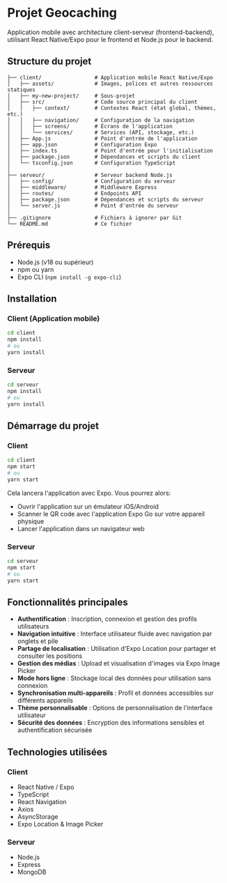 # Projet Geocaching

Application mobile avec architecture client-serveur (frontend-backend), utilisant React Native/Expo pour le frontend et Node.js pour le backend.

## Structure du projet

```
├── client/                 # Application mobile React Native/Expo
│   ├── assets/             # Images, polices et autres ressources statiques
│   ├── my-new-project/     # Sous-projet
│   ├── src/                # Code source principal du client
│   │   ├── context/        # Contextes React (état global, thèmes, etc.)
│   │   ├── navigation/     # Configuration de la navigation
│   │   ├── screens/        # Écrans de l'application
│   │   └── services/       # Services (API, stockage, etc.)
│   ├── App.js              # Point d'entrée de l'application
│   ├── app.json            # Configuration Expo
│   ├── index.ts            # Point d'entrée pour l'initialisation
│   ├── package.json        # Dépendances et scripts du client
│   └── tsconfig.json       # Configuration TypeScript
│
├── serveur/                # Serveur backend Node.js
│   ├── config/             # Configuration du serveur
│   ├── middleware/         # Middleware Express
│   ├── routes/             # Endpoints API
│   ├── package.json        # Dépendances et scripts du serveur
│   └── server.js           # Point d'entrée du serveur
│
├── .gitignore              # Fichiers à ignorer par Git
└── README.md               # Ce fichier
```

## Prérequis

- Node.js (v18 ou supérieur)
- npm ou yarn
- Expo CLI (`npm install -g expo-cli`)

## Installation

### Client (Application mobile)

```bash
cd client
npm install
# ou
yarn install
```

### Serveur

```bash
cd serveur
npm install
# ou
yarn install
```

## Démarrage du projet

### Client

```bash
cd client
npm start
# ou
yarn start
```

Cela lancera l'application avec Expo. Vous pourrez alors:
- Ouvrir l'application sur un émulateur iOS/Android
- Scanner le QR code avec l'application Expo Go sur votre appareil physique
- Lancer l'application dans un navigateur web

### Serveur

```bash
cd serveur
npm start
# ou
yarn start
```

## Fonctionnalités principales

- **Authentification** : Inscription, connexion et gestion des profils utilisateurs
- **Navigation intuitive** : Interface utilisateur fluide avec navigation par onglets et pile
- **Partage de localisation** : Utilisation d'Expo Location pour partager et consulter les positions
- **Gestion des médias** : Upload et visualisation d'images via Expo Image Picker
- **Mode hors ligne** : Stockage local des données pour utilisation sans connexion
- **Synchronisation multi-appareils** : Profil et données accessibles sur différents appareils
- **Thème personnalisable** : Options de personnalisation de l'interface utilisateur
- **Sécurité des données** : Encryption des informations sensibles et authentification sécurisée

## Technologies utilisées

### Client
- React Native / Expo
- TypeScript
- React Navigation
- Axios
- AsyncStorage
- Expo Location & Image Picker

### Serveur
- Node.js
- Express
- MongoDB
